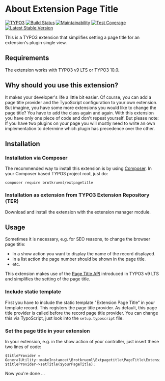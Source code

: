 # About Extension Page Title

[![TYPO3](https://img.shields.io/badge/TYPO3-9%20LTS-orange.svg)](https://typo3.org/)
[![Build Status](https://travis-ci.org/brotkrueml/extpagetitle.svg?branch=master)](https://travis-ci.org/brotkrueml/extpagetitle)
[![Maintainability](https://api.codeclimate.com/v1/badges/a7b2c309bb72cb1b8111/maintainability)](https://codeclimate.com/github/brotkrueml/extpagetitle/maintainability)
[![Test Coverage](https://api.codeclimate.com/v1/badges/a7b2c309bb72cb1b8111/test_coverage)](https://codeclimate.com/github/brotkrueml/extpagetitle/test_coverage)
[![Latest Stable Version](https://poser.pugx.org/brotkrueml/extpagetitle/v/stable)](https://packagist.org/packages/brotkrueml/extpagetitle)

This is a TYPO3 extension that simplifies setting a page title for an extension's plugin single view.

## Requirements

The extension works with TYPO3 v9 LTS or TYPO3 10.0.

## Why should you use this extension?

It makes your developer's life a little bit easier. Of course, you can add a page title provider and the TypoScript configuration to your own extension. But imagine, you have some more extensions you would like to change the page title? You have to add the class again and again. With this extension you have only one piece of code and don't repeat yourself. But please note: If you have two plugins on your page you will mostly need to write an own implementation to determine which plugin has precedence over the other.

## Installation

### Installation via Composer

The recommended way to install this extension is by using [Composer](https://getcomposer.org/). In your Composer based TYPO3 project root, just do:

    composer require brotkrueml/extpagetitle

### Installation as extension from TYPO3 Extension Repository (TER)

Download and install the extension with the extension manager module.

## Usage

Sometimes it is necessary, e.g. for SEO reasons, to change the browser page title:

* In a show action you want to display the name of the record displayed.
* In a list action the page number should be shown in the page title.
* etc.

This extension makes use of the [Page Title API](https://docs.typo3.org/typo3cms/CoreApiReference/ApiOverview/PageTitleApi/) introduced in TYPO3 v9 LTS and simplifies the setting of the page title.

### Include static template

First you have to include the static template "Extension Page Title" in your template record.
This registers the page title provider. As default, this page title provider is called before the record page title provider. You can change this via TypoScript, just look into the `setup.typoscript` file.

### Set the page title in your extension

In your extension, e.g. in the show action of your controller, just insert these two lines of code:

    $titleProvider = GeneralUtility::makeInstance(\Brotkrueml\Extpagetitle\PageTitle\ExtensionPageTitleProvider::class);
    $titleProvider->setTitle($yourPageTitle);

Now you're done ...

